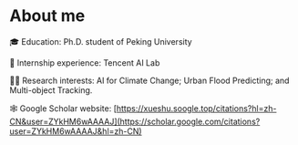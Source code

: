 # About me

:mortar_board: Education: Ph.D. student of Peking University

:briefcase: Internship experience: Tencent AI Lab

:man_scientist: Research interests: AI for Climate Change; Urban Flood Predicting; and Multi-object Tracking.

:spider_web: Google Scholar website: [https://xueshu.soogle.top/citations?hl=zh-CN&user=ZYkHM6wAAAAJ](https://scholar.google.com/citations?user=ZYkHM6wAAAAJ&hl=zh-CN)
